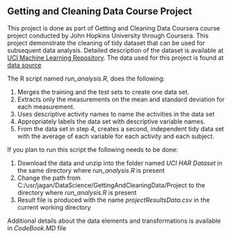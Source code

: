 ## Getting and Cleaning Data Course Project

This project is done as part of Getting and Cleaning Data Coursera course project conducted by John Hopkins University through Coursera. This project demonstrate the cleaning of tidy dataset that can be used for subsequent data analysis. Detailed description of the dataset is available at [UCI Machine Learning Repository](http://archive.ics.uci.edu/ml/datasets/Human+Activity+Recognition+Using+Smartphones). The data used for this project is found at [data source](https://d396qusza40orc.cloudfront.net/getdata%2Fprojectfiles%2FUCI%20HAR%20Dataset.zip)

The R script named *run_analysis.R*, does the following:

1. Merges the training and the test sets to create one data set.
1. Extracts only the measurements on the mean and standard deviation for each measurement.
1. Uses descriptive activity names to name the activities in the data set
1. Appropriately labels the data set with descriptive variable names.
1. From the data set in step 4, creates a second, independent tidy data set with the average of each variable for each activity and each subject.


If you plan to run this script the following needs to be done:

1. Download the data and unzip into the folder named *UCI HAR Dataset* in the same directory where *run_analysis.R* is present
1. Change the path from C:/usr/jagan/DataScience/GettingAndCleaningData/Project to the directory where *run_analysis.R* is present
1. Result file is produced with the name *projectResultsData.csv* in the current working directory

Additional details about the data elements and transformations is available in *CodeBook.MD* file
